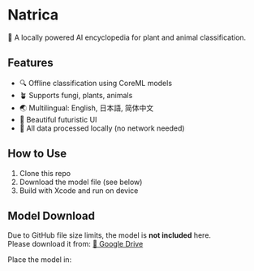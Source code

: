 # Natrica

🧠 A locally powered AI encyclopedia for plant and animal classification.

## Features
- 🔍 Offline classification using CoreML models
- 🪴 Supports fungi, plants, animals
- 🌏 Multilingual: English, 日本語, 简体中文
- 🎨 Beautiful futuristic UI
- 💾 All data processed locally (no network needed)

## How to Use
1. Clone this repo
2. Download the model file (see below)
3. Build with Xcode and run on device

## Model Download
Due to GitHub file size limits, the model is **not included** here.  
Please download it from: [🔗 Google Drive](https://drive.google.com/...)

Place the model in:
